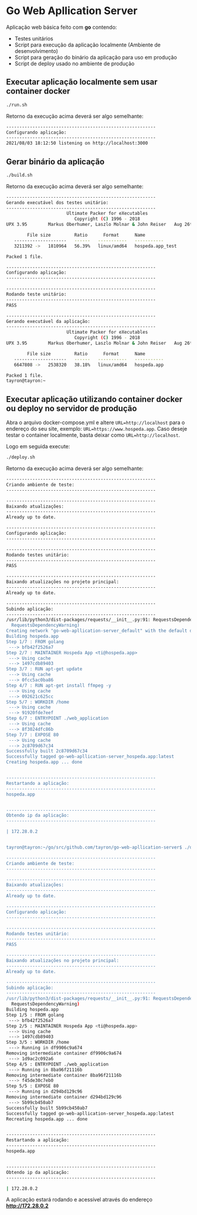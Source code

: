 # Go Web Apllication Server

Aplicação web básica feito com **go** contendo:
* Testes unitários
* Script para execução da aplicação localmente (Ambiente de desenvolvimento)
* Script para geração do binário da aplicação para uso em produção
* Script de deploy usado no ambiente de produção


## Executar aplicação localmente sem usar container docker
```sh 
./run.sh
```

Retorno da execução acima deverá ser algo semelhante:

```sh
---------------------------------------------------------
Configurando aplicação:
---------------------------------------------------------
2021/08/03 18:12:50 listening on http://localhost:3000
```

## Gerar binário da aplicação
```sh 
./build.sh
```

Retorno da execução acima deverá ser algo semelhante:

```sh
---------------------------------------------------------
Gerando executável dos testes unitário:
---------------------------------------------------------
                       Ultimate Packer for eXecutables
                          Copyright (C) 1996 - 2018
UPX 3.95        Markus Oberhumer, Laszlo Molnar & John Reiser   Aug 26th 2018

        File size         Ratio      Format      Name
   --------------------   ------   -----------   -----------
   3211392 ->   1810964   56.39%   linux/amd64   hospeda.app_test              

Packed 1 file.

---------------------------------------------------------
Configurando aplicação:
---------------------------------------------------------

---------------------------------------------------------
Rodando teste unitário:
---------------------------------------------------------
PASS

---------------------------------------------------------
Gerando executável da aplicação:
---------------------------------------------------------
                       Ultimate Packer for eXecutables
                          Copyright (C) 1996 - 2018
UPX 3.95        Markus Oberhumer, Laszlo Molnar & John Reiser   Aug 26th 2018

        File size         Ratio      Format      Name
   --------------------   ------   -----------   -----------
   6647808 ->   2538320   38.18%   linux/amd64   hospeda.app                   

Packed 1 file.
tayron@tayron:~
```
## Executar aplicação utilizando container docker ou deploy no servidor de produção

Abra o arquivo docker-compose.yml e altere ```URL=http://localhost``` para o endereço do seu site, exemplo: ```URL=https://www.hospeda.app```.
Caso deseje testar o container localmente, basta deixar como ```URL=http://localhost```.

Logo em seguida execute:
```sh 
./deploy.sh
```

Retorno da execução acima deverá ser algo semelhante:

```sh
---------------------------------------------------------
Criando ambiente de teste:
---------------------------------------------------------

---------------------------------------------------------
Baixando atualizações:
---------------------------------------------------------
Already up to date.

---------------------------------------------------------
Configurando aplicação:
---------------------------------------------------------

---------------------------------------------------------
Rodando testes unitário:
---------------------------------------------------------
PASS

---------------------------------------------------------
Baixando atualizações no projeto principal:
---------------------------------------------------------
Already up to date.

---------------------------------------------------------
Subindo aplicação:
---------------------------------------------------------
/usr/lib/python3/dist-packages/requests/__init__.py:91: RequestsDependencyWarning: urllib3 (1.26.5) or chardet (3.0.4) doesn't match a supported version!
  RequestsDependencyWarning)
Creating network "go-web-apllication-server_default" with the default driver
Building hospeda.app
Step 1/7 : FROM golang
 ---> bfb42f2526a7
Step 2/7 : MAINTAINER Hospeda App <ti@hospeda.app>
 ---> Using cache
 ---> 1497cdb89403
Step 3/7 : RUN apt-get update
 ---> Using cache
 ---> 0fcc5ac0ba86
Step 4/7 : RUN apt-get install ffmpeg -y
 ---> Using cache
 ---> 092621c625cc
Step 5/7 : WORKDIR /home
 ---> Using cache
 ---> 91920fde7eef
Step 6/7 : ENTRYPOINT ./web_application
 ---> Using cache
 ---> 8f3024dfc86b
Step 7/7 : EXPOSE 80
 ---> Using cache
 ---> 2c8709d67c34
Successfully built 2c8709d67c34
Successfully tagged go-web-apllication-server_hospeda.app:latest
Creating hospeda.app ... done


---------------------------------------------------------
Restartando a aplicação:
---------------------------------------------------------
hospeda.app


---------------------------------------------------------
Obtendo ip da aplicação:
---------------------------------------------------------

| 172.28.0.2 


tayron@tayron:~/go/src/github.com/tayron/go-web-apllication-server$ ./deploy.sh 

---------------------------------------------------------
Criando ambiente de teste:
---------------------------------------------------------

---------------------------------------------------------
Baixando atualizações:
---------------------------------------------------------
Already up to date.

---------------------------------------------------------
Configurando aplicação:
---------------------------------------------------------

---------------------------------------------------------
Rodando testes unitário:
---------------------------------------------------------
PASS

---------------------------------------------------------
Baixando atualizações no projeto principal:
---------------------------------------------------------
Already up to date.

---------------------------------------------------------
Subindo aplicação:
---------------------------------------------------------
/usr/lib/python3/dist-packages/requests/__init__.py:91: RequestsDependencyWarning: urllib3 (1.26.5) or chardet (3.0.4) doesn't match a supported version!
  RequestsDependencyWarning)
Building hospeda.app
Step 1/5 : FROM golang
 ---> bfb42f2526a7
Step 2/5 : MAINTAINER Hospeda App <ti@hospeda.app>
 ---> Using cache
 ---> 1497cdb89403
Step 3/5 : WORKDIR /home
 ---> Running in df9906c9a674
Removing intermediate container df9906c9a674
 ---> 1d9ac2c092a6
Step 4/5 : ENTRYPOINT ./web_application
 ---> Running in 8ba96f21116b
Removing intermediate container 8ba96f21116b
 ---> f45de30c7eb0
Step 5/5 : EXPOSE 80
 ---> Running in d294bd129c96
Removing intermediate container d294bd129c96
 ---> 5b99cb450ab7
Successfully built 5b99cb450ab7
Successfully tagged go-web-apllication-server_hospeda.app:latest
Recreating hospeda.app ... done


---------------------------------------------------------
Restartando a aplicação:
---------------------------------------------------------
hospeda.app


---------------------------------------------------------
Obtendo ip da aplicação:
---------------------------------------------------------

| 172.28.0.2
```

A aplicação estará rodando e acessível através do endereço **http://172.28.0.2**